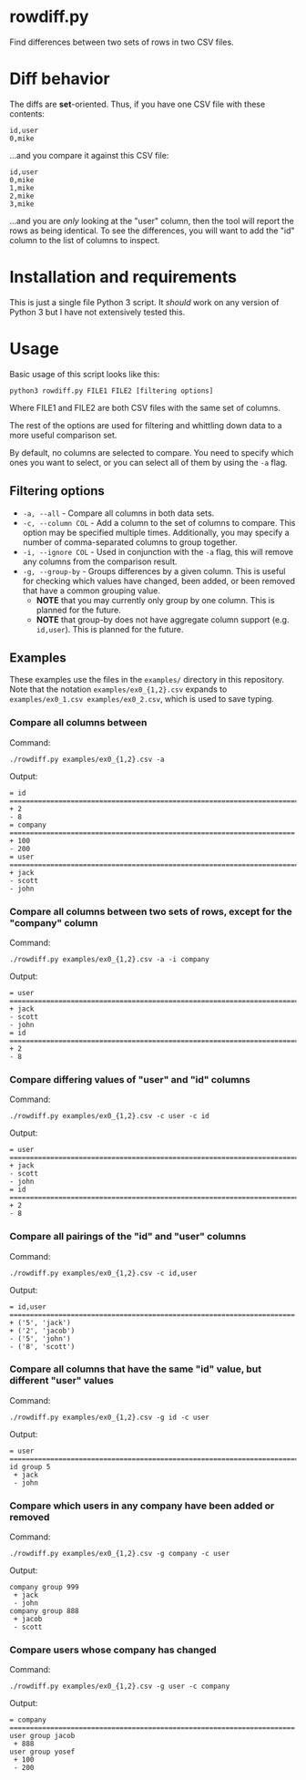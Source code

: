 # rowdiff.py

Find differences between two sets of rows in two CSV files.

# Diff behavior

The diffs are **set**-oriented. Thus, if you have one CSV file with these contents:

```
id,user
0,mike
```

...and you compare it against this CSV file:

```
id,user
0,mike
1,mike
2,mike
3,mike
```

...and you are *only* looking at the "user" column, then the tool will report the rows as being
identical. To see the differences, you will want to add the "id" column to the list of columns to
inspect.

# Installation and requirements

This is just a single file Python 3 script. It *should* work on any version of Python 3 but I have
not extensively tested this.

# Usage

Basic usage of this script looks like this:

`python3 rowdiff.py FILE1 FILE2 [filtering options]`

Where FILE1 and FILE2 are both CSV files with the same set of columns.

The rest of the options are used for filtering and whittling down data to a more useful comparison
set.

By default, no columns are selected to compare. You need to specify which ones you want to select,
or you can select all of them by using the `-a` flag.

## Filtering options

* `-a, --all` - Compare all columns in both data sets.
* `-c, --column COL` - Add a column to the set of columns to compare. This option may be specified
  multiple times. Additionally, you may specify a number of comma-separated columns to group
  together.
* `-i, --ignore COL` - Used in conjunction with the `-a` flag, this will remove any columns from
  the comparison result.
* `-g, --group-by` - Groups differences by a given column. This is useful for checking which values
  have changed, been added, or been removed that have a common grouping value.
  * **NOTE** that you may currently only group by one column. This is planned for the future.
  * **NOTE** that group-by does not have aggregate column support (e.g. `id,user`). This is planned
    for the future.

## Examples

These examples use the files in the `examples/` directory in this repository. Note that the notation
`examples/ex0_{1,2}.csv` expands to `examples/ex0_1.csv examples/ex0_2.csv`, which is used to save
typing.

### Compare all columns between

Command:

`./rowdiff.py examples/ex0_{1,2}.csv -a`

Output:

```
= id ===========================================================================
+ 2
- 8
= company ======================================================================
+ 100
- 200
= user =========================================================================
+ jack
- scott
- john
```

### Compare all columns between two sets of rows, except for the "company" column

Command:

`./rowdiff.py examples/ex0_{1,2}.csv -a -i company`

Output:

```
= user =========================================================================
+ jack
- scott
- john
= id ===========================================================================
+ 2
- 8
```

### Compare differing values of "user" and "id" columns

Command:

`./rowdiff.py examples/ex0_{1,2}.csv -c user -c id`

Output:

```
= user =========================================================================
+ jack
- scott
- john
= id ===========================================================================
+ 2
- 8
```

### Compare all pairings of the "id" and "user" columns

Command:

`./rowdiff.py examples/ex0_{1,2}.csv -c id,user`

Output:

```
= id,user ======================================================================
+ ('5', 'jack')
+ ('2', 'jacob')
- ('5', 'john')
- ('8', 'scott')
```

### Compare all columns that have the same "id" value, but different "user" values

Command:

`./rowdiff.py examples/ex0_{1,2}.csv -g id -c user`

Output:

```
= user =========================================================================
id group 5
 + jack
 - john
```

### Compare which users in any company have been added or removed

Command:

`./rowdiff.py examples/ex0_{1,2}.csv -g company -c user`

Output:

```
company group 999
 + jack
 - john
company group 888
 + jacob
 - scott
```

### Compare users whose company has changed

Command:

`./rowdiff.py examples/ex0_{1,2}.csv -g user -c company`

Output:

```
= company ======================================================================
user group jacob
 + 888
user group yosef
 + 100
 - 200
```
